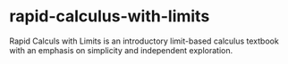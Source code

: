 rapid-calculus-with-limits
==========================

Rapid Calculs with Limits is an introductory limit-based calculus textbook with an emphasis on simplicity and
independent exploration.
